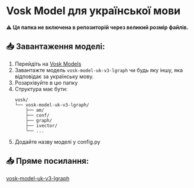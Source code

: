 # Vosk Model для української мови

⚠️ **Ця папка не включена в репозиторій через великий розмір файлів.**

## 📥 Завантаження моделі:

1. Перейдіть на [Vosk Models](https://alphacephei.com/vosk/models)
2. Завантажте модель `vosk-model-uk-v3-lgraph` чи будь яку іншу, яка відповідає за українську мову.
3. Розархівуйте в цю папку
4. Структура має бути:
   ```
   vosk/
   └── vosk-model-uk-v3-lgraph/
       ├── am/
       ├── conf/
       ├── graph/
       ├── ivector/
       └── ...
   ```
5. Додайте назву моделі у config.py

## 📥 Пряме посилання:
[vosk-model-uk-v3-lgraph](https://alphacephei.com/vosk/models/vosk-model-uk-v3-lgraph.zip)
